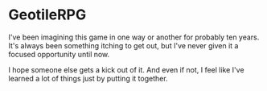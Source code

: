 # GeotileRPG

I've been imagining this game in one way or another for probably ten years. It's always been something itching to get out, but I've never given it a focused opportunity until now.

I hope someone else gets a kick out of it. And even if not, I feel like I've learned a lot of things just by putting it together. 